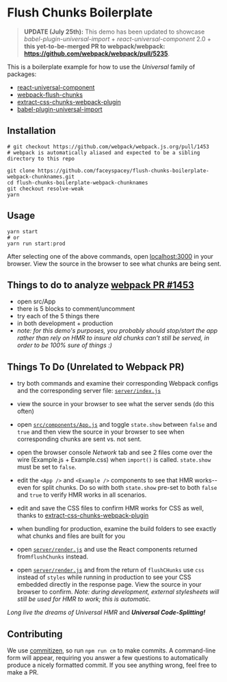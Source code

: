 # Flush Chunks Boilerplate
> **UPDATE (July 25th):** This demo has been updated to showcase *babel-plugin-universal-import* + *react-universal-component* 2.0 + **this yet-to-be-merged PR to webpack/webpack: https://github.com/webpack/webpack/pull/5235**. 

This is a boilerplate example for how to use the *Universal* family of packages:

- [react-universal-component](https://github.com/faceyspacey/react-universal-component) 
- [webpack-flush-chunks](https://github.com/faceyspacey/webpack-flush-chunks)
- [extract-css-chunks-webpack-plugin](https://github.com/faceyspacey/extract-css-chunks-webpack-plugin)
- [babel-plugin-universal-import](https://github.com/faceyspacey/babel-plugin-universal-import) 

## Installation

```
# git checkout https://github.com/webpack/webpack.js.org/pull/1453
# webpack is automatically aliased and expected to be a sibling directory to this repo

git clone https://github.com/faceyspacey/flush-chunks-boilerplate-webpack-chunknames.git
cd flush-chunks-boilerplate-webpack-chunknames
git checkout resolve-weak
yarn
```

## Usage

```
yarn start
# or
yarn run start:prod
```


After selecting one of the above commands, open [localhost:3000](http://localhost:3000) in your browser. View the source in the browser to see what chunks are being sent.

## Things to do to analyze [webpack PR #1453](https://github.com/webpack/webpack.js.org/pull/1453)

- open src/App
- there is 5 blocks to comment/uncomment
- try each of the 5 things there
- in both development + production
- *note: for this demo's purposes, you probably should stop/start the app rather than rely on HMR to insure old chunks can't still be served, in order to be 100% sure of things :)*

## Things To Do (Unrelated to Webpack PR)

- try both commands and examine their corresponding Webpack configs and the corresponding server file: [`server/index.js`](./server/index.js)
- view the source in your browser to see what the server sends (do this often)
- open [`src/components/App.js`](./src/components/App.js) and toggle `state.show` between `false` and `true` and
then view the source in your browser to see when corresponding chunks are sent vs. not sent.
- open the browser console *Network* tab and see 2 files come over the wire (Example.js + Example.css) when `import()` is called. `state.show` must be set to `false`.
- edit the `<App />` and `<Example />` components to see that HMR works--even for split chunks. Do so with both `state.show` pre-set to both
`false` and `true` to verify HMR works in all scenarios.
- edit and save the CSS files to confirm HMR works for CSS as well, thanks to [extract-css-chunks-webpack-plugin](https://github.com/faceyspacey/extract-css-chunks-webpack-plugin)

- when bundling for production, examine the build folders to see exactly what chunks and files are built for you 
- open [`server/render.js`](./server/render.js) and use the React components returned from`flushChunks` instead.
- open [`server/render.js`](./server/render.js) and from the return of `flushCHunks` use `css` instead of `styles` while running in production to see your CSS embedded directly in the response page. View the source in your browser to confirm. *Note: during development, external stylesheets will still be used for HMR to work; this is automatic.*


*Long live the dreams of Universal HMR* and ***Universal Code-Splitting!***


## Contributing
We use [commitizen](https://github.com/commitizen/cz-cli), so run `npm run cm` to make commits. A command-line form will appear, requiring you answer a few questions to automatically produce a nicely formatted commit. If you see anything wrong, feel free to make a PR.

